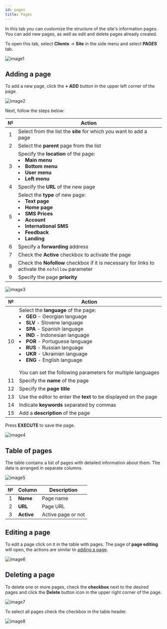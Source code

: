 ```yaml
---
id: pages
title: Pages
---
```


In this tab you can customize the structure of the site's information pages. You can add new pages, as well as edit and delete pages already created.

To open this tab, select **Clients** → **Site** in the side menu and select **PAGES** tab.

![image1](/img/en/admin_site_pages/image1.png)

## Adding a page

To add a new page, click the **+ ADD** button in the upper left corner of the page.

![image2](/img/en/admin_site_pages/image2.png)

Next, follow the steps below:

|  №  | Action |
| :-: | ------ |
| 1 | Select from the list the **site** for which you want to add a page |
| 2 | Select the **parent** page from the list |
| 3 | Specify the **location** of the page: <li>**Main menu**</li><li>**Bottom menu**</li><li>**User menu**</li><li>**Left menu**</li> |
| 4 | Specify the **URL** of the new page |
| 5 | Select the **type** of new page: <li>**Text page**</li><li>**Home page**</li><li>**SMS Prices**</li><li>**Account**</li><li>**International SMS**</li><li>**Feedback**</li><li>**Landing**</li> |
| 6 | Specify a **forwarding** address |
| 7 | Check the **Active** checkbox to activate the page |
| 8 | Check the **Nofollow** checkbox if it is necessary for links to activate the `nofollow` parameter |
| 9 | Specify the page **priority** |

![image3](/img/en/admin_site_pages/image3.png)

|  №  | Action |
| :-: | ------ |
| 10 | Select the **language** of the page: <li>**GEO** - Georgian language</li><li>**SLV** - Slovene language</li><li>**SPA** - Spanish language</li><li>**IND** - Indonesian language</li><li>**POR** - Portuguese language</li><li>**RUS** - Russian language</li><li>**UKR** - Ukrainian language</li><li>**ENG** - English language</li> <br/> You can set the following parameters for multiple languages |
| 11 | Specify the **name** of the page |
| 12 | Specify the **page title** |
| 13 | Use the editor to enter the **text** to be displayed on the page |
| 14 | Indicate **keywords** separated by commas |
| 15 | Add a **description** of the page |

Press **EXECUTE** to save the page.

![image4](/img/en/admin_site_pages/image4.png)

## Table of pages

The table contains a list of pages with detailed information about them. The data is arranged in separate columns.

![image5](/img/en/admin_site_pages/image5.png)

|  №  | Column | Description |
| :-: | ------ | ----------- |
| 1 | **Name** | Page name |
| 2 | **URL** | Page URL |
| 3 | **Active** | Active page or not |

## Editing a page

To edit a page click on it in the table with pages. The page of **page editing** will open, the actions are similar to [adding a page](#adding-a-page).

![image6](/img/en/admin_site_pages/image6.png)

## Deleting a page

To delete one or more pages, check the **checkbox** next to the desired pages and click the **Delete** button icon in the upper right corner of the page.

![image7](/img/en/admin_site_pages/image7.png)

To select all pages check the checkbox in the table header.

![image8](/img/en/admin_site_pages/image8.png)
